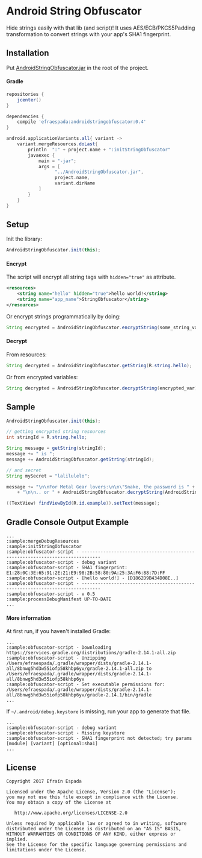 Android String Obfuscator
=========================

Hide strings easily with that lib (and script)! It uses AES/ECB/PKCS5Padding transformation to convert strings with your app's SHA1 fingerprint.

Installation
------------

Put [AndroidStringObfuscator.jar](https://github.com/efraespada/AndroidStringObfuscator/raw/master/AndroidStringObfuscator.jar) in the root of the project.

#### Gradle 

```groovy
repositories {
    jcenter()
}

dependencies {
    compile 'efraespada:androidstringobfuscator:0.4'
}

android.applicationVariants.all{ variant ->
    variant.mergeResources.doLast{
        println  ":" + project.name + ":initStringObfuscator"
        javaexec {
            main = "-jar";
            args = [
                  "../AndroidStringObfuscator.jar",
                  project.name,
                  variant.dirName
            ]
        }
    }
}
```

Setup
-----
Init the library:
```java
AndroidStringObfuscator.init(this);
```


#### Encrypt
The script will encrypt all string tags with `hidden="true"` as attribute.

```xml
<resources>
	<string name="hello" hidden="true">hello world!</string>
	<string name="app_name">StringObfuscator</string>
</resources>
```

Or encrypt strings programmatically by doing:

```java
String encrypted = AndroidStringObfuscator.encryptString(some_string_var);
```

#### Decrypt
From resources:
```java
String decrypted = AndroidStringObfuscator.getString(R.string.hello);
```
Or from encrypted variables:
```java
String decrypted = AndroidStringObfuscator.decryptString(encrypted_var);
```
Sample
------

```java
AndroidStringObfuscator.init(this);

// getting encrypted string resources
int stringId = R.string.hello;

String message = getString(stringId);
message += " is ";
message += AndroidStringObfuscator.getString(stringId);

// and secret
String mySecret = "lalilulelo";

message += "\n\nFor Metal Gear lovers:\n\n\"Snake, the password is " + AndroidStringObfuscator.encryptString(mySecret)
    + "\n\n.. or " + AndroidStringObfuscator.decryptString(AndroidStringObfuscator.encryptString(mySecret)) + "\"";

((TextView) findViewById(R.id.example)).setText(message);
```
Gradle Console Output Example
-----------------------------
```
...
:sample:mergeDebugResources
:sample:initStringObfuscator
:sample:obfuscator-script - -----------------------------------------------------------------------------
:sample:obfuscator-script - debug variant
:sample:obfuscator-script - SHA1 fingerprint: E1:28:0C:3E:65:91:2E:21:E9:98:2B:58:80:9A:25:3A:F6:88:7D:FF
:sample:obfuscator-script - [hello world!] - [D1862D9B434D08E..]
:sample:obfuscator-script - -----------------------------------------------------------------------------
:sample:obfuscator-script - v 0.5
:sample:processDebugManifest UP-TO-DATE
...
```


#### More information
At first run, if you haven't installed Gradle:
```
...
:sample:obfuscator-script - Downloading https://services.gradle.org/distributions/gradle-2.14.1-all.zip
:sample:obfuscator-script - Unzipping /Users/efraespada/.gradle/wrapper/dists/gradle-2.14.1-all/8bnwg5hd3w55iofp58khbp6yv/gradle-2.14.1-all.zip to /Users/efraespada/.gradle/wrapper/dists/gradle-2.14.1-all/8bnwg5hd3w55iofp58khbp6yv
:sample:obfuscator-script - Set executable permissions for: /Users/efraespada/.gradle/wrapper/dists/gradle-2.14.1-all/8bnwg5hd3w55iofp58khbp6yv/gradle-2.14.1/bin/gradle
...
```

If `~/.android/debug.keystore` is missing, run your app to generate that file.
```
...
:sample:obfuscator-script - debug variant
:sample:obfuscator-script - Missing keystore
:sample:obfuscator-script - SHA1 fingerprint not detected; try params [module] [variant] [optional:sha1]
...
```
License
-------
    Copyright 2017 Efraín Espada

    Licensed under the Apache License, Version 2.0 (the "License");
    you may not use this file except in compliance with the License.
    You may obtain a copy of the License at

       http://www.apache.org/licenses/LICENSE-2.0

    Unless required by applicable law or agreed to in writing, software
    distributed under the License is distributed on an "AS IS" BASIS,
    WITHOUT WARRANTIES OR CONDITIONS OF ANY KIND, either express or implied.
    See the License for the specific language governing permissions and
    limitations under the License.

